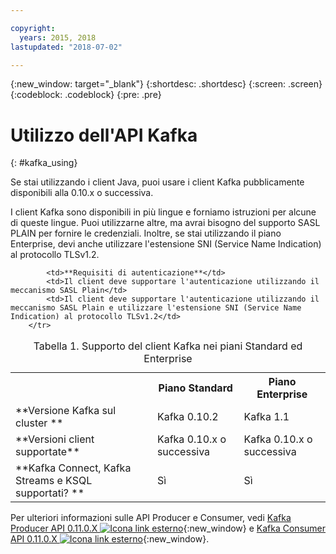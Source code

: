 ```yaml
---

copyright:
  years: 2015, 2018
lastupdated: "2018-07-02"

---
```


{:new_window: target="_blank"}
{:shortdesc: .shortdesc}
{:screen: .screen}
{:codeblock: .codeblock}
{:pre: .pre}

# Utilizzo dell'API Kafka
{: #kafka_using}

Se stai utilizzando i client Java, puoi usare i client Kafka pubblicamente disponibili alla 0.10.x o successiva. 

I client Kafka sono disponibili in più lingue e forniamo istruzioni per alcune di queste lingue. Puoi utilizzarne altre, ma avrai bisogno del supporto SASL PLAIN per fornire le credenziali. Inoltre, se stai utilizzando il piano Enterprise, devi anche utilizzare l'estensione SNI (Service Name Indication) al protocollo TLSv1.2.

<table>
    <caption>Tabella 1. Supporto del client Kafka nei piani Standard ed Enterprise</caption>
      <tr>
	        <th></th>
		    <th>Piano Standard</th>
		    <th>Piano Enterprise</th>
        </tr>
	  		<tr>
			<td>**Versione Kafka sul cluster **</td>
			<td>Kafka 0.10.2</td>
			<td>Kafka 1.1</td>
		</tr>
	  		<tr>
			<td>**Versioni client supportate**</td>
			<td>Kafka 0.10.x o successiva</td>
			<td>Kafka 0.10.x o successiva</td>
		</tr>
		<tr>
			<td>**Kafka Connect, Kafka Streams e KSQL supportati? **</td>
			<td>Sì</td>
			<td>Sì</td>
		</tr>

			<td>**Requisiti di autenticazione**</td>
			<td>Il client deve supportare l'autenticazione utilizzando il meccanismo SASL Plain</td>
			<td>Il client deve supportare l'autenticazione utilizzando il meccanismo SASL Plain e utilizzare l'estensione SNI (Service Name Indication) al protocollo TLSv1.2</td>
		</tr>

</table>

Per ulteriori informazioni sulle API Producer e Consumer, vedi
[Kafka Producer API 0.11.0.X ![Icona link esterno](../../icons/launch-glyph.svg "Icona link esterno")](http://kafka.apache.org/0110/javadoc/index.html?org/apache/kafka/clients/producer/KafkaProducer.html){:new_window} e
[Kafka Consumer API 0.11.0.X ![Icona link esterno](../../icons/launch-glyph.svg "Icona link esterno")](http://kafka.apache.org/0110/javadoc/index.html?org/apache/kafka/clients/consumer/KafkaConsumer.html){:new_window}. 

